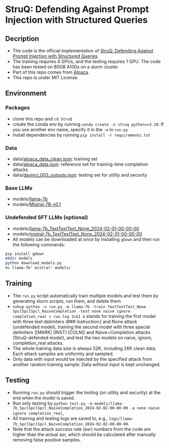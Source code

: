 # StruQ: Defending Against Prompt Injection with Structured Queries

## Decription

+ The code is the official implementation of [StruQ: Defending Against Prompt Injection with Structured Queries](https://arxiv.org/abs/2402.06363).
+ The training requires 4 GPUs, and the testing requires 1 GPU. The code has been tested on 80GB A100s on a slurm cluster.
+ Part of this repo comes from [Alpaca](https://github.com/tatsu-lab/stanford_alpaca).
+ This repo is under MIT License.

## Environment
### Packages
+ clone this repo and ```cd StruQ```
+ create the conda env by running ```conda create -n struq python==3.10```. If you use another env name, specify it in the ```-e``` in ```run.py```
+ install dependencies by running ```pip install -r requirements.txt```
### Data
+ data/[alpaca_data_clean.json](https://github.com/gururise/AlpacaDataCleaned/blob/main/alpaca_data_cleaned.json): training set
+ data/[alpaca_data.json](https://github.com/tatsu-lab/stanford_alpaca/blob/main/alpaca_data.json): reference set for training-time completion attacks
+ data/[davinci_003_outputs.json](https://huggingface.co/datasets/hamishivi/alpaca-farm-davinci-003-2048-token/resolve/main/davinci_003_outputs.json): testing set for utility and security
### Base LLMs
+ models/[llama-7b](https://huggingface.co/huggyllama/llama-7b)
+ models/[Mistral-7B-v0.1](https://huggingface.co/mistralai/Mistral-7B-v0.1)
### Undefended SFT LLMs (optional)
+ models/[llama-7b_TextTextText_None_2024-02-01-00-00-00](https://drive.google.com/drive/folders/1eeJ0MjK6KndRq_tJa1vOpHd85w_nUdyu?usp=sharing)
+ models/[mistral-7b_TextTextText_None_2024-02-01-00-00-00](https://drive.google.com/drive/folders/1D2IRW-0FNwQVqYhYJ-9bRiD3xrIrhaS9?usp=sharing)
+ All models can be downloaded at once by installing `gdown` and then run the following commands:
```bash
pip install gdown
mkdir models
python download_models.py
mv llama-7b* mistral* models/
```

## Training

+ The ```run.py``` script automatically train multiple models and test them by generating slurm scripts, run them, and delete them.
+ ```nohup python -u run.py -m llama-7b -train TextTextText_None SpclSpclSpcl_NaiveCompletion -test none naive ignore completion_real > run.log 2>&1 &``` stands for training the first model with three text delimiters (### instruction:) and None attack (undefended model), training the second model with three special delimiters ([MARK] [INST] [COLN]) and Naive+Completion attacks (StruQ-defended model), and test the two models on naive, ignore, completion_real attacks.
+ The whole training data size is always 52K, including 26K clean data. Each attack samples are uniformly and sampled.
+ Only data with input would be injected by the specified attack from another random training sample. Data without input is kept unchanged.

## Testing

+ Running ```run.py``` should trigger the testing (on utility and security) at the end when the model is saved.
+ Run only testing by ```python test.py -m models/llama-7b_SpclSpclSpcl_NaiveCompletion_2024-02-02-00-00-00 -a none naive ignore completion_real```,
+ All training and testing logs are saved to, e.g., ```logs/llama-7b_SpclSpclSpcl_NaiveCompletion_2024-02-02-00-00-00```.
+ Note that the attack success rate (asr) numbers from the code are higher than the actual asr, which should be calculated after manually removing false positive samples.
